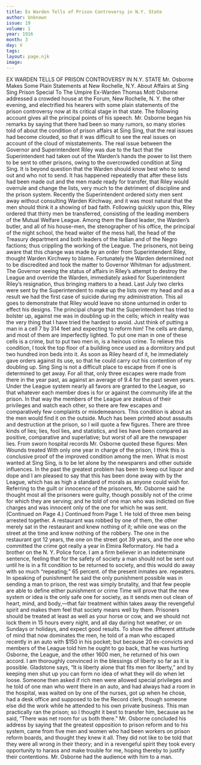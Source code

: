 ```yaml
---
title: Ex Warden Tells of Prison Controversy in N.Y. State
author: Unknown
issue: 19
volume: 1
year: 1916
month: 3
day: V
tags:
layout: page.njk
image:
---
```

EX WARDEN TELLS OF PRISON CONTROVERSY IN N.Y. STATE    Mr. Osborne Makes Some Plain Statements at New Rochelle, N.Y. About Affairs at Sing Sing Prison    Special To The Umpire    Ex-Warden Thomas Mott Osborne addressed a crowded house at the Forum, New Rochelle, N. Y. the other evening, and electrified his hearers with some plain statements of the prison controversy now at its critical stage in that state. The following account gives all the principal points of his speech.       Mr. Osborne began his remarks by saying that there had been so many rumors, so many stories told of about the condition of prison affairs at Sing Sing, that the real issues had become clouded, so that it was difficult to see the real issues on account of the cloud of misstatements. The real issue between the Governor and Superintendent Riley was due to the fact that the Superintendent had taken out of the Warden’s hands the power to list them to be sent to other prisons, owing to the overcrowded condition at Sing Sing.       It is beyond question that the Warden should know best who to send out and who not to send. It has happened repeatedly that after these lists had been made out and the men made ready for transfer, that Riley would overrule and change the lists, very much to the detriment of discipline and the prison system. Recently the Superintendent ordered sixty men sent away without consulting Warden Kirchway, and it was most natural that the men should think it a showing of bad faith.       Following quickly upon this, Riley ordered that thirty men be transferred, consisting of the leading members of the Mutual Welfare League. Among them the Band leader, the Warden’s butler, and all of his house-men, the stenographer of his office, the principal of the night school, the head waiter of the mess hall, the head of the Treasury department and both leaders of the Italian and of the Negro factions; thus crippling the working of the League.       The prisoners, not being aware that this change was made by an order from Superintendent Riley, thought Warden Kirchwey to blame.      Fortunately the Warden determined not to be discredited and took the matter to Governor Whitman for adjustment. The Governor seeing the status of affairs in Riley’s attempt to destroy the League and override the Warden, immediately asked for Superintendent Riley’s resignation, thus bringing matters to a head.       Last July two clerks were sent by the Superintendent to make up the lists over my head and as a result we had the first case of suicide during my administration. This ail goes to demonstrate that Riley would leave no stone unturned in order to effect his designs.       The principal charge that the Superintendent has tried to bolster up, against me was in doubling up in the cells; which in reality was the very thing that I have tried the hardest to avoid. Just think of putting a man in a cell 7 by 314 feet and expecting to reform him!       The cells are damp, and most of them are imperfectly lighted. To put one man in one of these cells is a crime, but to put two men in, is a heinous crime. To relieve this condition, I took the top floor of a building once used as a dormitory and put two hundred iron beds into it. As soon as Riley heard of it, he immediately gave orders against its use, so that he could carry out his contention of my doubling up.       Sing Sing is not a difficult place to escape from if one is determined to get away. For all that, only three escapes were made from there in the year past, as against an average of 9.4 for the past seven years.       Under the League system nearly all favors are granted to the League, so that whatever each member does is for or against the community life at the prison. In that way the members of the League are zealous of their privileges and watch each other, so there are few escapes and comparatively few complaints or misdemeanors. This condition is about as the men would find it on the outside.       Much has been printed about assaults and destruction at the prison, so I will quote a few figures. There are three kinds of lies; lies, fool lies, and statistics, and lies have been compared as positive, comparative and superlative; but worst of all are the newspaper lies. From sworn hospital records Mr. Osborne quoted these figures:    Men Wounds treated       With only one year in charge of the prison, I think this is conclusive proof of the improved condition among the men.       What is most wanted at Sing Sing, is to be let alone by the newsparers and other outside influences. In the past the greatest problem has been to keep out liquor and dope and I am pleased to say that this has been done away with by the League, which has as high a standard of morals as anyone could wish for.       Referring to the guilt or innocence of the prisoners, Mr. Osborne said he thought most all the prisoners were guilty, though possibly not of the crime for which they are serving; and he told of one man who was indicted on five charges and was innocent only of the one for which he was sent. (Continued on Page 4.)       Continued from Page 1.    He told of three men being arrested together. A restaurant was robbed by one of them, the other merely sat in the restaurant and knew nothing of it; while one was on the street at the time and knew nothing of the robbery. The one in the restaurant got 12 years, the one on the street got 39 years, and the one who committed the crime got really a year in Elmira Reformatory. He had a brother on the N. Y. Police force.       I am a firm believer in an indeterminate sentence, feeling that for the safety of society a man should not be sent out until he is in a fit condition to be returned to society, and this would do away with so much “repeating;” 65 percent. of the present inmates are. repeaters.       In speaking of punishment he said the only punishment possible was in sending a man to prison, the rest was simply brutality, and that few people are able to define either punishment or crime       Time will prove that the new system or idea is the only safe one for society, as it sends men out clean of heart, mind, and body,—that fair treatment within takes away the revengeful spirit and makes them feel that society means well by them. Prisoners should be treated at least as well as your horse or cow, and we should not lock them in 15 hours every night, and all day during hot weather, or on Sundays or holidays, and expect good results.       To show the different attitude of mind that now dominates the men, he told of a man who escaped recently in an auto with $150 in his pocket; but because 20 ex-convicts and members of the League told him he ought to go back, that he was hurting Osborne, the League, and the other 1600 men, he returned of his own accord.       I am thoroughly convinced in the blessings of liberty so far as it is possible. Gladstone says, “It is liberty alone that fits men for liberty,” and by keeping men shut up you can form no idea of what they will do when let loose. Someone then asked if rich men were allowed special privileges and he told of one man who went there in an auto, and had always had a room in the hospital, was waited on by one of the nurses, got up when he chose, had a desk office and supposed to be the Record clerk, though someone else did the work while he attended to his own private business. This man practically ran the prison; so I thought it best to transfer him, because as he said, “There was net room for us both there.”       Mr. Osborne concluded his address by saying that the greatest opposition to prison reform and to his system, came from five men and women who had been workers on prison reform boards, and thought they knew it all. They did not like to be told that they were all wrong in their theory; and in a revengeful spirit they took every opportunity to harass and make trouble for me, hoping thereby to justify their contentions. Mr. Osborne had the audience with him to a man. 
